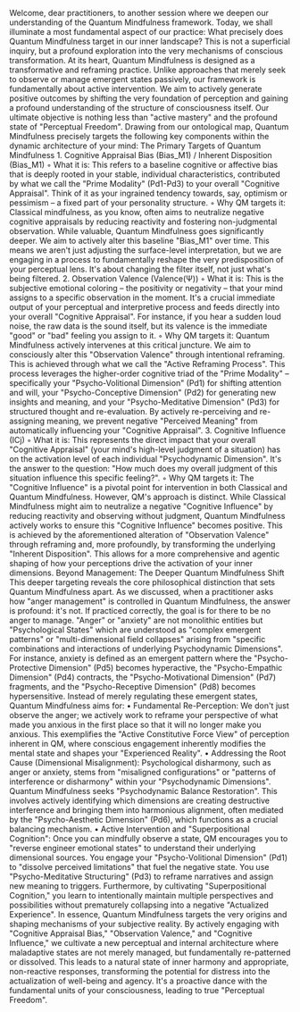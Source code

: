 Welcome, dear practitioners, to another session where we deepen our understanding of the Quantum Mindfulness framework. Today, we shall illuminate a most fundamental aspect of our practice: What precisely does Quantum Mindfulness target in our inner landscape? This is not a superficial inquiry, but a profound exploration into the very mechanisms of conscious transformation.
At its heart, Quantum Mindfulness is designed as a transformative and reframing practice. Unlike approaches that merely seek to observe or manage emergent states passively, our framework is fundamentally about active intervention. We aim to actively generate positive outcomes by shifting the very foundation of perception and gaining a profound understanding of the structure of consciousness itself. Our ultimate objective is nothing less than "active mastery" and the profound state of "Perceptual Freedom".
Drawing from our ontological map, Quantum Mindfulness precisely targets the following key components within the dynamic architecture of your mind:
The Primary Targets of Quantum Mindfulness
1.
Cognitive Appraisal Bias (Bias_M1) / Inherent Disposition (Bias_M1)
◦
What it is: This refers to a baseline cognitive or affective bias that is deeply rooted in your stable, individual characteristics, contributed by what we call the "Prime Modality" (Pd1-Pd3) to your overall "Cognitive Appraisal". Think of it as your ingrained tendency towards, say, optimism or pessimism – a fixed part of your personality structure.
◦
Why QM targets it: Classical mindfulness, as you know, often aims to neutralize negative cognitive appraisals by reducing reactivity and fostering non-judgmental observation. While valuable, Quantum Mindfulness goes significantly deeper. We aim to actively alter this baseline "Bias_M1" over time. This means we aren't just adjusting the surface-level interpretation, but we are engaging in a process to fundamentally reshape the very predisposition of your perceptual lens. It's about changing the filter itself, not just what's being filtered.
2.
Observation Valence (Valence(Ψ))
◦
What it is: This is the subjective emotional coloring – the positivity or negativity – that your mind assigns to a specific observation in the moment. It's a crucial immediate output of your perceptual and interpretive process and feeds directly into your overall "Cognitive Appraisal". For instance, if you hear a sudden loud noise, the raw data is the sound itself, but its valence is the immediate "good" or "bad" feeling you assign to it.
◦
Why QM targets it: Quantum Mindfulness actively intervenes at this critical juncture. We aim to consciously alter this "Observation Valence" through intentional reframing. This is achieved through what we call the "Active Reframing Process". This process leverages the higher-order cognitive triad of the "Prime Modality" – specifically your "Psycho-Volitional Dimension" (Pd1) for shifting attention and will, your "Psycho-Conceptive Dimension" (Pd2) for generating new insights and meaning, and your "Psycho-Meditative Dimension" (Pd3) for structured thought and re-evaluation. By actively re-perceiving and re-assigning meaning, we prevent negative "Perceived Meaning" from automatically influencing your "Cognitive Appraisal".
3.
Cognitive Influence (ICj)
◦
What it is: This represents the direct impact that your overall "Cognitive Appraisal" (your mind's high-level judgment of a situation) has on the activation level of each individual "Psychodynamic Dimension". It's the answer to the question: "How much does my overall judgment of this situation influence this specific feeling?".
◦
Why QM targets it: The "Cognitive Influence" is a pivotal point for intervention in both Classical and Quantum Mindfulness. However, QM's approach is distinct. While Classical Mindfulness might aim to neutralize a negative "Cognitive Influence" by reducing reactivity and observing without judgment, Quantum Mindfulness actively works to ensure this "Cognitive Influence" becomes positive. This is achieved by the aforementioned alteration of "Observation Valence" through reframing and, more profoundly, by transforming the underlying "Inherent Disposition". This allows for a more comprehensive and agentic shaping of how your perceptions drive the activation of your inner dimensions.
Beyond Management: The Deeper Quantum Mindfulness Shift
This deeper targeting reveals the core philosophical distinction that sets Quantum Mindfulness apart. As we discussed, when a practitioner asks how "anger management" is controlled in Quantum Mindfulness, the answer is profound: it's not. If practiced correctly, the goal is for there to be no anger to manage.
"Anger" or "anxiety" are not monolithic entities but "Psychological States" which are understood as "complex emergent patterns" or "multi-dimensional field collapses" arising from "specific combinations and interactions of underlying Psychodynamic Dimensions". For instance, anxiety is defined as an emergent pattern where the "Psycho-Protective Dimension" (Pd5) becomes hyperactive, the "Psycho-Empathic Dimension" (Pd4) contracts, the "Psycho-Motivational Dimension" (Pd7) fragments, and the "Psycho-Receptive Dimension" (Pd8) becomes hypersensitive.
Instead of merely regulating these emergent states, Quantum Mindfulness aims for:
•
Fundamental Re-Perception: We don't just observe the anger; we actively work to reframe your perspective of what made you anxious in the first place so that it will no longer make you anxious. This exemplifies the "Active Constitutive Force View" of perception inherent in QM, where conscious engagement inherently modifies the mental state and shapes your "Experienced Reality".
•
Addressing the Root Cause (Dimensional Misalignment): Psychological disharmony, such as anger or anxiety, stems from "misaligned configurations" or "patterns of interference or disharmony" within your "Psychodynamic Dimensions". Quantum Mindfulness seeks "Psychodynamic Balance Restoration". This involves actively identifying which dimensions are creating destructive interference and bringing them into harmonious alignment, often mediated by the "Psycho-Aesthetic Dimension" (Pd6), which functions as a crucial balancing mechanism.
•
Active Intervention and "Superpositional Cognition": Once you can mindfully observe a state, QM encourages you to "reverse engineer emotional states" to understand their underlying dimensional sources. You engage your "Psycho-Volitional Dimension" (Pd1) to "dissolve perceived limitations" that fuel the negative state. You use "Psycho-Meditative Structuring" (Pd3) to reframe narratives and assign new meaning to triggers. Furthermore, by cultivating "Superpositional Cognition," you learn to intentionally maintain multiple perspectives and possibilities without prematurely collapsing into a negative "Actualized Experience".
In essence, Quantum Mindfulness targets the very origins and shaping mechanisms of your subjective reality. By actively engaging with "Cognitive Appraisal Bias," "Observation Valence," and "Cognitive Influence," we cultivate a new perceptual and internal architecture where maladaptive states are not merely managed, but fundamentally re-patterned or dissolved. This leads to a natural state of inner harmony and appropriate, non-reactive responses, transforming the potential for distress into the actualization of well-being and agency. It's a proactive dance with the fundamental units of your consciousness, leading to true "Perceptual Freedom".
